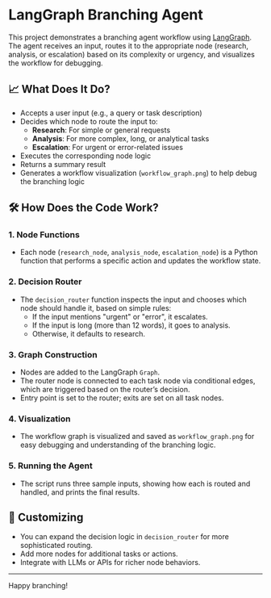 # LangGraph Branching Agent

This project demonstrates a branching agent workflow using [LangGraph](https://github.com/langchain-ai/langgraph). The agent receives an input, routes it to the appropriate node (research, analysis, or escalation) based on its complexity or urgency, and visualizes the workflow for debugging.

## 📈 What Does It Do?

- Accepts a user input (e.g., a query or task description)
- Decides which node to route the input to:
    - **Research**: For simple or general requests
    - **Analysis**: For more complex, long, or analytical tasks
    - **Escalation**: For urgent or error-related issues
- Executes the corresponding node logic
- Returns a summary result
- Generates a workflow visualization (`workflow_graph.png`) to help debug the branching logic

## 🛠️ How Does the Code Work?

### 1. **Node Functions**
- Each node (`research_node`, `analysis_node`, `escalation_node`) is a Python function that performs a specific action and updates the workflow state.

### 2. **Decision Router**
- The `decision_router` function inspects the input and chooses which node should handle it, based on simple rules:
    - If the input mentions "urgent" or "error", it escalates.
    - If the input is long (more than 12 words), it goes to analysis.
    - Otherwise, it defaults to research.

### 3. **Graph Construction**
- Nodes are added to the LangGraph `Graph`.
- The router node is connected to each task node via conditional edges, which are triggered based on the router’s decision.
- Entry point is set to the router; exits are set on all task nodes.

### 4. **Visualization**
- The workflow graph is visualized and saved as `workflow_graph.png` for easy debugging and understanding of the branching logic.

### 5. **Running the Agent**
- The script runs three sample inputs, showing how each is routed and handled, and prints the final results.

## 🧩 Customizing

- You can expand the decision logic in `decision_router` for more sophisticated routing.
- Add more nodes for additional tasks or actions.
- Integrate with LLMs or APIs for richer node behaviors.

---

Happy branching!

<br>
